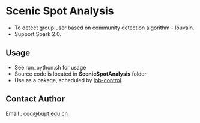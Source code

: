 <link href="http://kevinburke.bitbucket.org/markdowncss/markdown.css" rel="stylesheet"></link>

# Scenic Spot Analysis

* To detect group user based on community detection algorithm - louvain. 
* Support Spark 2.0.


## Usage
* See run_python.sh for usage
* Source code is located in **ScenicSpotAnalysis** folder
* Use as a pakage, scheduled by [job-control](https://github.com/pucca09/job-control-spark).


## Contact Author
Email : cqq@bupt.edu.cn